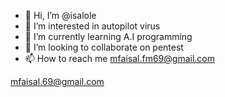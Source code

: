 - 👋 Hi, I’m @isalole
- 👀 I’m interested in autopilot virus
- 🌱 I’m currently learning A.I programming 
- 💞️ I’m looking to collaborate on pentest
- 📫 How to reach me mfaisal.fm69@gmail.com

<!---
isalole/isalole is a ✨ special ✨ repository because its `README.md` (this file) appears on your GitHub profile.
You can click the Preview link to take a look at your changes.
--->

mfaisal.69@gmail.com
